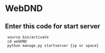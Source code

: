 <h1> WebDND </h1>

<h2> Enter this code for start server </h2>
<code> source bin/activate </code> <br>
<code> cd webDND </code> <br>
<code> python manage.py startserver {ip or space} </code> <br>


